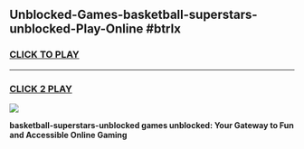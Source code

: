 
## Unblocked-Games-basketball-superstars-unblocked-Play-Online #btrlx
<h3>
<a href="https://news.freeplayer.one?title=basketball-superstars-unblocked&ref=3">CLICK TO PLAY</a></h3>
<hr>

<h3>
<a href="https://news.freeplayer.one?title=basketball-superstars-unblocked&ref=3">CLICK 2 PLAY</a>
  
</h3>

<a href="https://news.freeplayer.one?title=basketball-superstars-unblocked&ref=3"><img src="https://clearcache.store/games.png"></a>


**basketball-superstars-unblocked games unblocked: Your Gateway to Fun and Accessible Online Gaming**
